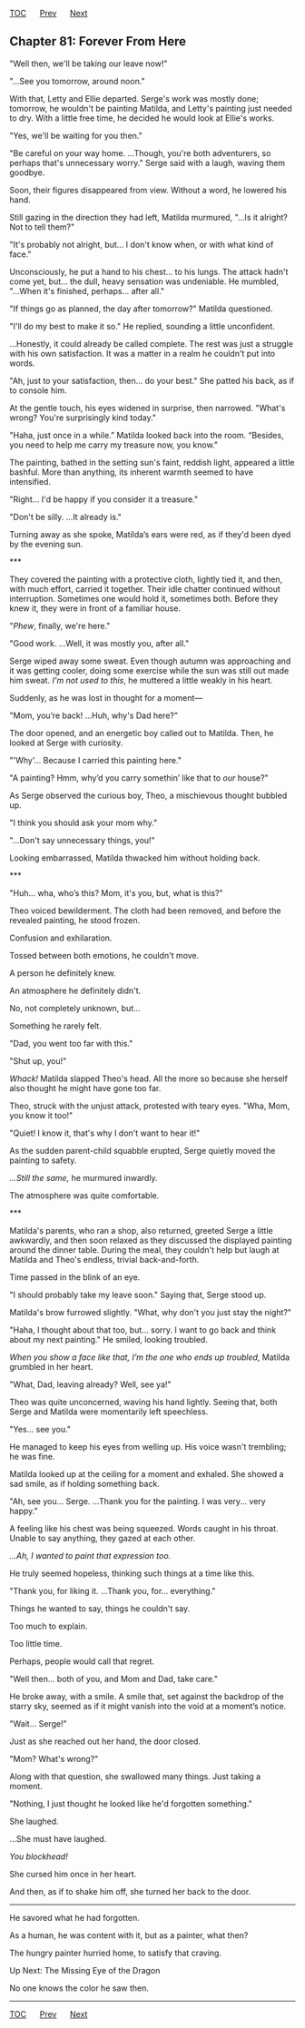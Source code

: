 [TOC](../readme.md)&nbsp;&nbsp;&nbsp;&nbsp;&nbsp;&nbsp;[Prev](index_split_056.md)&nbsp;&nbsp;&nbsp;&nbsp;&nbsp;&nbsp;[Next](index_split_058.md)



## Chapter 81: Forever From Here

"Well then, we'll be taking our leave now!"

"...See you tomorrow, around noon."

With that, Letty and Ellie departed. Serge's work was mostly done;
tomorrow, he wouldn't be painting Matilda, and Letty's painting just
needed to dry. With a little free time, he decided he would look at
Ellie's works.

"Yes, we'll be waiting for you then."

"Be careful on your way home. ...Though, you're both adventurers, so
perhaps that's unnecessary worry." Serge said with a laugh, waving them
goodbye.

Soon, their figures disappeared from view. Without a word, he lowered
his hand.

Still gazing in the direction they had left, Matilda murmured, "...Is it
alright? Not to tell them?"

"It's probably not alright, but... I don't know when, or with what kind
of face."

Unconsciously, he put a hand to his chest... to his lungs. The attack
hadn't come yet, but… the dull, heavy sensation was undeniable. He
mumbled, "...When it's finished, perhaps... after all."

"If things go as planned, the day after tomorrow?" Matilda questioned.

"I'll do my best to make it so." He replied, sounding a little
unconfident.

...Honestly, it could already be called complete. The rest was just a
struggle with his own satisfaction. It was a matter in a realm he
couldn't put into words.

"Ah, just to your satisfaction, then... do your best." She patted his
back, as if to console him.

At the gentle touch, his eyes widened in surprise, then narrowed.
"What's wrong? You're surprisingly kind today."

"Haha, just once in a while.” Matilda looked back into the room.
“Besides, you need to help me carry my treasure now, you know."

The painting, bathed in the setting sun's faint, reddish light, appeared
a little bashful. More than anything, its inherent warmth seemed to have
intensified.

"Right... I'd be happy if you consider it a treasure."

"Don't be silly. ...It already is."

Turning away as she spoke, Matilda’s ears were red, as if they'd been
dyed by the evening sun.

\*\*\*

They covered the painting with a protective cloth, lightly tied it, and
then, with much effort, carried it together. Their idle chatter
continued without interruption. Sometimes one would hold it, sometimes
both. Before they knew it, they were in front of a familiar house.

"*Phew*, finally, we're here."

"Good work. ...Well, it was mostly you, after all."

Serge wiped away some sweat. Even though autumn was approaching and it
was getting cooler, doing some exercise while the sun was still out made
him sweat. *I'm not used to this*, he muttered a little weakly in his
heart.

Suddenly, as he was lost in thought for a moment—

"Mom, you’re back! ...Huh, why's Dad here?"

The door opened, and an energetic boy called out to Matilda. Then, he
looked at Serge with curiosity.

"'Why'... Because I carried this painting here."

"A painting? Hmm, why’d you carry somethin’ like that to *our* house?"

As Serge observed the curious boy, Theo, a mischievous thought bubbled
up.

"I think you should ask your mom why."

"...Don't say unnecessary things, you!"

Looking embarrassed, Matilda thwacked him without holding back.

\*\*\*

"Huh... wha, who’s this? Mom, it's you, but, what is this?"

Theo voiced bewilderment. The cloth had been removed, and before the
revealed painting, he stood frozen.

Confusion and exhilaration.

Tossed between both emotions, he couldn't move.

A person he definitely knew.

An atmosphere he definitely didn't.

No, not completely unknown, but…

Something he rarely felt.

"Dad, you went too far with this."

"Shut up, you!"

*Whack!* Matilda slapped Theo's head. All the more so because she
herself also thought he might have gone too far.

Theo, struck with the unjust attack, protested with teary eyes. "Wha,
Mom, you know it too!"

"Quiet! I know it, that's why I don't want to hear it!"

As the sudden parent-child squabble erupted, Serge quietly moved the
painting to safety.

*...Still the same,* he murmured inwardly.

The atmosphere was quite comfortable.

\*\*\*

Matilda's parents, who ran a shop, also returned, greeted Serge a little
awkwardly, and then soon relaxed as they discussed the displayed
painting around the dinner table. During the meal, they couldn't help
but laugh at Matilda and Theo's endless, trivial back-and-forth.

Time passed in the blink of an eye.

"I should probably take my leave soon." Saying that, Serge stood up.

Matilda's brow furrowed slightly. "What, why don't you just stay the
night?"

"Haha, I thought about that too, but... sorry. I want to go back and
think about my next painting." He smiled, looking troubled.

*When you show a face like that, I’m the one who ends up troubled*,
Matilda grumbled in her heart.

"What, Dad, leaving already? Well, see ya!"

Theo was quite unconcerned, waving his hand lightly. Seeing that, both
Serge and Matilda were momentarily left speechless.

"Yes... see you."

He managed to keep his eyes from welling up. His voice wasn't trembling;
he was fine.

Matilda looked up at the ceiling for a moment and exhaled. She showed a
sad smile, as if holding something back.

"Ah, see you... Serge. ...Thank you for the painting. I was very... very
happy."

A feeling like his chest was being squeezed. Words caught in his throat.
Unable to say anything, they gazed at each other.

*...Ah, I wanted to paint that expression too.*

He truly seemed hopeless, thinking such things at a time like this.

"Thank you, for liking it. ...Thank you, for... everything."

Things he wanted to say, things he couldn't say.

Too much to explain.

Too little time.

Perhaps, people would call that regret.

"Well then... both of you, and Mom and Dad, take care."

He broke away, with a smile. A smile that, set against the backdrop of
the starry sky, seemed as if it might vanish into the void at a moment’s
notice.

"Wait... Serge!"

Just as she reached out her hand, the door closed.

"Mom? What's wrong?"

Along with that question, she swallowed many things. Just taking a
moment.

"Nothing, I just thought he looked like he'd forgotten something."

She laughed.

...She must have laughed.

*You blockhead!*

She cursed him once in her heart.

And then, as if to shake him off, she turned her back to the door.

------------------------------------------------------------------------

He savored what he had forgotten.

As a human, he was content with it, but as a painter, what then?

The hungry painter hurried home, to satisfy that craving.

Up Next: The Missing Eye of the Dragon

No one knows the color he saw then.


---
[TOC](../readme.md)&nbsp;&nbsp;&nbsp;&nbsp;&nbsp;&nbsp;[Prev](index_split_056.md)&nbsp;&nbsp;&nbsp;&nbsp;&nbsp;&nbsp;[Next](index_split_058.md)

